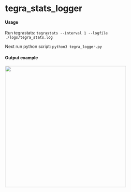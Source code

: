 # tegra_stats_logger

#### Usage
Run tegrastats:
```tegrastats --interval 1 --logfile ./logs/tegra_stats.log```

Next run python script: 
```python3 tegra_logger.py```

#### Output example
<img src="./figures/power_ram_plot_1_seaborn.png" heigh=400 width=400>
